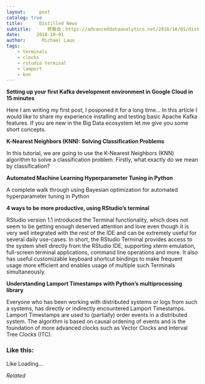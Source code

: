 ```yaml
---
layout:     post
catalog: true
title:      Distilled News
subtitle:      转载自：https://advanceddataanalytics.net/2018/10/01/distilled-news-874/
date:      2018-10-01
author:      Michael Laux
tags:
    - terminals
    - clocks
    - rstudio terminal
    - lamport
    - knn
---
```


**Setting up your first Kafka development environment in Google Cloud in 15 minutes**

Here I am writing my first post, I posponed it for a long time… In this article I would like to share my experience installing and testing basic Apache Kafka features. If you are new in the Big Data ecosystem let me give you some short concepts.

**K-Nearest Neighbors (KNN): Solving Classification Problems**

In this tutorial, we are going to use the K-Nearest Neighbors (KNN) algorithm to solve a classification problem. Firstly, what exactly do we mean by classification?

**Automated Machine Learning Hyperparameter Tuning in Python**

A complete walk through using Bayesian optimization for automated hyperparameter tuning in Python

**4 ways to be more productive, using RStudio’s terminal**

RStudio version 1.1 introduced the Terminal functionality, which does not seem to be getting enough deserved attention and love even though it is very well integrated with the rest of the IDE and can be extremely useful for several daily use-cases. In short, the RStudio Terminal provides access to the system shell directly from the RStudio IDE, supporting xterm emulation, full-screen terminal applications, command line operations and more. It also has useful customizable keyboard shortcut bindings to make frequent usage more efficient and enables usage of multiple such Terminals simultaneously.

**Understanding Lamport Timestamps with Python’s multiprocessing library**

Everyone who has been working with distributed systems or logs from such a systems, has directly or indirectly encountered Lamport Timestamps. Lamport Timestamps are used to (partially) order events in a distributed system. The algorithm is based on causal ordening of events and is the foundation of more advanced clocks such as Vector Clocks and Interval Tree Clocks (ITC).





### Like this:

Like Loading...


*Related*

